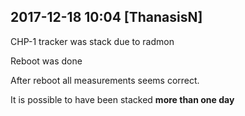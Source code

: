 
## 2017-12-18 10:04 [ThanasisN]

[//]: # (Keywords: #chp1, #error, #problem, #data_corruption_certain)

CHP-1 tracker was stack due to radmon

Reboot was done

After reboot all measurements seems correct.

It is possible to have been stacked **more than one day**

